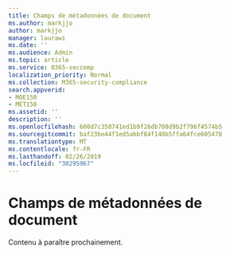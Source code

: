 ```yaml
---
title: Champs de métadonnées de document
ms.author: markjjo
author: markjjo
manager: laurawi
ms.date: ''
ms.audience: Admin
ms.topic: article
ms.service: O365-seccomp
localization_priority: Normal
ms.collection: M365-security-compliance
search.appverid:
- MOE150
- MET150
ms.assetid: ''
description: ''
ms.openlocfilehash: 600d7c350741ed1b9f26db708d9b2f796f4574b5
ms.sourcegitcommit: baf23be44f1ed5abbf84f140b5ffa64fce605478
ms.translationtype: MT
ms.contentlocale: fr-FR
ms.lasthandoff: 02/26/2019
ms.locfileid: "30295967"
---
```

# <a name="document-metadata-fields"></a>Champs de métadonnées de document

Contenu à paraître prochainement.